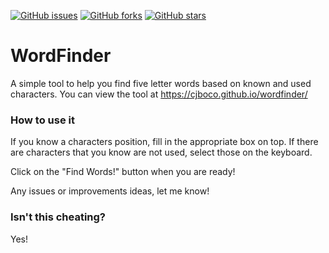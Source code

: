 [![GitHub issues](https://img.shields.io/github/issues/cjboco/wordfinder)](https://github.com/cjboco/wordfinder/issues) [![GitHub forks](https://img.shields.io/github/forks/cjboco/wordfinder)](https://github.com/cjboco/wordfinder/network) [![GitHub stars](https://img.shields.io/github/stars/cjboco/wordfinder)](https://github.com/cjboco/wordfinder/stargazers) 

# WordFinder

A simple tool to help you find five letter words based on known and used characters. You can view the tool at [https://cjboco.github.io/wordfinder/
](https://cjboco.github.io/wordfinder/)

### How to use it

If you know a characters position, fill in the appropriate box on top. If there are characters that you know are not used, select those on the keyboard.

Click on the "Find Words!" button when you are ready!

Any issues or improvements ideas, let me know!

### Isn't this cheating?

Yes!